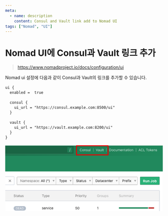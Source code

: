```yaml
---
meta:
  - name: description
    content: Consul and Vault link add to Nomad UI
tags: ["Nomad", "UI"]
---
```


# Nomad UI에 Consul과 Vault 링크 추가

> <https://www.nomadproject.io/docs/configuration/ui>

Nomad ui 설정에 다음과 같이 Consul과 Vault의 링크를 추가할 수 있습니다.

```hcl
ui {
  enabled =  true

  consul {
    ui_url = "https://consul.example.com:8500/ui"
  }

  vault {
    ui_url = "https://vault.example.com:8200/ui"
  }
}
```

![](./image/nomad-custom-ui-link.png)